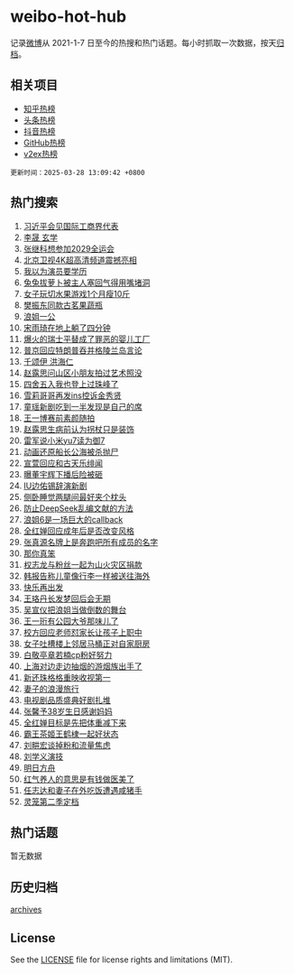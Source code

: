 # weibo-hot-hub

记录[微博](https://www.weibo.com)从 2021-1-7 日至今的热搜和热门话题。每小时抓取一次数据，按天[归档](archives)。

## 相关项目

- [知乎热榜](https://github.com/lonnyzhang423/zhihu-hot-hub)
- [头条热榜](https://github.com/lonnyzhang423/toutiao-hot-hub)
- [抖音热榜](https://github.com/lonnyzhang423/douyin-hot-hub)
- [GitHub热榜](https://github.com/lonnyzhang423/github-hot-hub)
- [v2ex热榜](https://github.com/lonnyzhang423/v2ex-hot-hub)


`更新时间：2025-03-28 13:09:42 +0800`

## 热门搜索

1. [习近平会见国际工商界代表](https://m.weibo.cn/search?containerid=100103type%3D1%26t%3D10%26q%3D%23%E4%B9%A0%E8%BF%91%E5%B9%B3%E4%BC%9A%E8%A7%81%E5%9B%BD%E9%99%85%E5%B7%A5%E5%95%86%E7%95%8C%E4%BB%A3%E8%A1%A8%23&stream_entry_id=51&isnewpage=1&extparam=seat%3D1%26stream_entry_id%3D51%26c_type%3D51%26pos%3D0%26cate%3D10103%26q%3D%2523%25E4%25B9%25A0%25E8%25BF%2591%25E5%25B9%25B3%25E4%25BC%259A%25E8%25A7%2581%25E5%259B%25BD%25E9%2599%2585%25E5%25B7%25A5%25E5%2595%2586%25E7%2595%258C%25E4%25BB%25A3%25E8%25A1%25A8%2523%26dgr%3D0%26filter_type%3Drealtimehot%26display_time%3D1743138580%26pre_seqid%3D174313858052601551801)
1. [李晟 玄学](https://m.weibo.cn/search?containerid=100103type%3D1%26t%3D10%26q%3D%E6%9D%8E%E6%99%9F+%E7%8E%84%E5%AD%A6&stream_entry_id=31&isnewpage=1&extparam=seat%3D1%26lcate%3D5001%26pos%3D0%26dgr%3D0%26filter_type%3Drealtimehot%26c_type%3D31%26stream_entry_id%3D31%26band_rank%3D1%26cate%3D5001%26realpos%3D1%26q%3D%25E6%259D%258E%25E6%2599%259F%2520%25E7%258E%2584%25E5%25AD%25A6%26flag%3D1%26display_time%3D1743138580%26pre_seqid%3D174313858052601551801)
1. [张继科想参加2029全运会](https://m.weibo.cn/search?containerid=100103type%3D1%26t%3D10%26q%3D%23%E5%BC%A0%E7%BB%A7%E7%A7%91%E6%83%B3%E5%8F%82%E5%8A%A02029%E5%85%A8%E8%BF%90%E4%BC%9A%23&stream_entry_id=31&isnewpage=1&extparam=seat%3D1%26lcate%3D5001%26pos%3D1%26dgr%3D0%26filter_type%3Drealtimehot%26c_type%3D31%26stream_entry_id%3D31%26band_rank%3D2%26cate%3D5001%26realpos%3D2%26q%3D%2523%25E5%25BC%25A0%25E7%25BB%25A7%25E7%25A7%2591%25E6%2583%25B3%25E5%258F%2582%25E5%258A%25A02029%25E5%2585%25A8%25E8%25BF%2590%25E4%25BC%259A%2523%26flag%3D1%26display_time%3D1743138580%26pre_seqid%3D174313858052601551801)
1. [北京卫视4K超高清频道震撼亮相](https://m.weibo.cn/search?containerid=100103type%3D1%26t%3D10%26q%3D%23%E5%8C%97%E4%BA%AC%E5%8D%AB%E8%A7%864K%E8%B6%85%E9%AB%98%E6%B8%85%E9%A2%91%E9%81%93%E9%9C%87%E6%92%BC%E4%BA%AE%E7%9B%B8%23&stream_entry_id=31&isnewpage=1&extparam=seat%3D1%26lcate%3D5001%26pos%3D2%26dgr%3D0%26filter_type%3Drealtimehot%26c_type%3D31%26stream_entry_id%3D31%26band_rank%3D3%26cate%3D5001%26realpos%3D3%26q%3D%2523%25E5%258C%2597%25E4%25BA%25AC%25E5%258D%25AB%25E8%25A7%25864K%25E8%25B6%2585%25E9%25AB%2598%25E6%25B8%2585%25E9%25A2%2591%25E9%2581%2593%25E9%259C%2587%25E6%2592%25BC%25E4%25BA%25AE%25E7%259B%25B8%2523%26flag%3D1%26display_time%3D1743138580%26pre_seqid%3D174313858052601551801)
1. [我以为演员要学历](https://m.weibo.cn/search?containerid=100103type%3D1%26t%3D10%26q%3D%23%E6%88%91%E4%BB%A5%E4%B8%BA%E6%BC%94%E5%91%98%E8%A6%81%E5%AD%A6%E5%8E%86%23&stream_entry_id=31&isnewpage=1&extparam=seat%3D1%26lcate%3D5001%26pos%3D3%26dgr%3D0%26filter_type%3Drealtimehot%26c_type%3D31%26stream_entry_id%3D31%26band_rank%3D4%26cate%3D5001%26realpos%3D4%26q%3D%2523%25E6%2588%2591%25E4%25BB%25A5%25E4%25B8%25BA%25E6%25BC%2594%25E5%2591%2598%25E8%25A6%2581%25E5%25AD%25A6%25E5%258E%2586%2523%26flag%3D1%26display_time%3D1743138580%26pre_seqid%3D174313858052601551801)
1. [兔兔拔萝卜被主人塞回气得用嘴堵洞](https://m.weibo.cn/search?containerid=100103type%3D1%26t%3D10%26q%3D%23%E5%85%94%E5%85%94%E6%8B%94%E8%90%9D%E5%8D%9C%E8%A2%AB%E4%B8%BB%E4%BA%BA%E5%A1%9E%E5%9B%9E%E6%B0%94%E5%BE%97%E7%94%A8%E5%98%B4%E5%A0%B5%E6%B4%9E%23&stream_entry_id=31&isnewpage=1&extparam=seat%3D1%26lcate%3D5001%26pos%3D4%26dgr%3D0%26filter_type%3Drealtimehot%26c_type%3D31%26stream_entry_id%3D31%26band_rank%3D5%26cate%3D5001%26realpos%3D5%26q%3D%2523%25E5%2585%2594%25E5%2585%2594%25E6%258B%2594%25E8%2590%259D%25E5%258D%259C%25E8%25A2%25AB%25E4%25B8%25BB%25E4%25BA%25BA%25E5%25A1%259E%25E5%259B%259E%25E6%25B0%2594%25E5%25BE%2597%25E7%2594%25A8%25E5%2598%25B4%25E5%25A0%25B5%25E6%25B4%259E%2523%26flag%3D0%26display_time%3D1743138580%26pre_seqid%3D174313858052601551801)
1. [女子玩切水果游戏1个月瘦10斤](https://m.weibo.cn/search?containerid=100103type%3D1%26t%3D10%26q%3D%23%E5%A5%B3%E5%AD%90%E7%8E%A9%E5%88%87%E6%B0%B4%E6%9E%9C%E6%B8%B8%E6%88%8F1%E4%B8%AA%E6%9C%88%E7%98%A610%E6%96%A4%23&stream_entry_id=31&isnewpage=1&extparam=seat%3D1%26lcate%3D5001%26pos%3D5%26dgr%3D0%26filter_type%3Drealtimehot%26c_type%3D31%26stream_entry_id%3D31%26band_rank%3D6%26cate%3D5001%26realpos%3D6%26q%3D%2523%25E5%25A5%25B3%25E5%25AD%2590%25E7%258E%25A9%25E5%2588%2587%25E6%25B0%25B4%25E6%259E%259C%25E6%25B8%25B8%25E6%2588%258F1%25E4%25B8%25AA%25E6%259C%2588%25E7%2598%25A610%25E6%2596%25A4%2523%26flag%3D0%26display_time%3D1743138580%26pre_seqid%3D174313858052601551801)
1. [樊振东同款古茗果蔬瓶](https://m.weibo.cn/search?containerid=100103type%3D1%26t%3D10%26q%3D%23%E6%A8%8A%E6%8C%AF%E4%B8%9C%E5%90%8C%E6%AC%BE%E5%8F%A4%E8%8C%97%E6%9E%9C%E8%94%AC%E7%93%B6%23&stream_entry_id=31&isnewpage=1&extparam=seat%3D1%26lcate%3D5001%26pos%3D6%26dgr%3D0%26filter_type%3Drealtimehot%26adid%3D281289%26c_type%3D31%26stream_entry_id%3D31%26band_rank%3D7%26cate%3D5001%26q%3D%2523%25E6%25A8%258A%25E6%258C%25AF%25E4%25B8%259C%25E5%2590%258C%25E6%25AC%25BE%25E5%258F%25A4%25E8%258C%2597%25E6%259E%259C%25E8%2594%25AC%25E7%2593%25B6%2523%26is_ad_pos%3D1%26topic_ad%3D1%26display_time%3D1743138580%26pre_seqid%3D174313858052601551801)
1. [浪姐一公](https://m.weibo.cn/search?containerid=100103type%3D1%26t%3D10%26q%3D%E6%B5%AA%E5%A7%90%E4%B8%80%E5%85%AC&stream_entry_id=31&isnewpage=1&extparam=seat%3D1%26lcate%3D5001%26pos%3D7%26dgr%3D0%26filter_type%3Drealtimehot%26c_type%3D31%26stream_entry_id%3D31%26band_rank%3D7%26cate%3D5001%26realpos%3D7%26q%3D%25E6%25B5%25AA%25E5%25A7%2590%25E4%25B8%2580%25E5%2585%25AC%26flag%3D1%26display_time%3D1743138580%26pre_seqid%3D174313858052601551801)
1. [宋雨琦在地上躺了四分钟](https://m.weibo.cn/search?containerid=100103type%3D1%26t%3D10%26q%3D%23%E5%AE%8B%E9%9B%A8%E7%90%A6%E5%9C%A8%E5%9C%B0%E4%B8%8A%E8%BA%BA%E4%BA%86%E5%9B%9B%E5%88%86%E9%92%9F%23&stream_entry_id=31&isnewpage=1&extparam=seat%3D1%26lcate%3D5001%26pos%3D8%26dgr%3D0%26filter_type%3Drealtimehot%26c_type%3D31%26stream_entry_id%3D31%26band_rank%3D8%26cate%3D5001%26realpos%3D8%26q%3D%2523%25E5%25AE%258B%25E9%259B%25A8%25E7%2590%25A6%25E5%259C%25A8%25E5%259C%25B0%25E4%25B8%258A%25E8%25BA%25BA%25E4%25BA%2586%25E5%259B%259B%25E5%2588%2586%25E9%2592%259F%2523%26flag%3D2%26display_time%3D1743138580%26pre_seqid%3D174313858052601551801)
1. [爆火的瑞士平替成了罪恶的婴儿工厂](https://m.weibo.cn/search?containerid=100103type%3D1%26t%3D10%26q%3D%23%E7%88%86%E7%81%AB%E7%9A%84%E7%91%9E%E5%A3%AB%E5%B9%B3%E6%9B%BF%E6%88%90%E4%BA%86%E7%BD%AA%E6%81%B6%E7%9A%84%E5%A9%B4%E5%84%BF%E5%B7%A5%E5%8E%82%23&stream_entry_id=31&isnewpage=1&extparam=seat%3D1%26lcate%3D5001%26pos%3D9%26dgr%3D0%26filter_type%3Drealtimehot%26c_type%3D31%26stream_entry_id%3D31%26band_rank%3D9%26cate%3D5001%26realpos%3D9%26q%3D%2523%25E7%2588%2586%25E7%2581%25AB%25E7%259A%2584%25E7%2591%259E%25E5%25A3%25AB%25E5%25B9%25B3%25E6%259B%25BF%25E6%2588%2590%25E4%25BA%2586%25E7%25BD%25AA%25E6%2581%25B6%25E7%259A%2584%25E5%25A9%25B4%25E5%2584%25BF%25E5%25B7%25A5%25E5%258E%2582%2523%26flag%3D0%26display_time%3D1743138580%26pre_seqid%3D174313858052601551801)
1. [普京回应特朗普吞并格陵兰岛言论](https://m.weibo.cn/search?containerid=100103type%3D1%26t%3D10%26q%3D%23%E6%99%AE%E4%BA%AC%E5%9B%9E%E5%BA%94%E7%89%B9%E6%9C%97%E6%99%AE%E5%90%9E%E5%B9%B6%E6%A0%BC%E9%99%B5%E5%85%B0%E5%B2%9B%E8%A8%80%E8%AE%BA%23&stream_entry_id=31&isnewpage=1&extparam=seat%3D1%26lcate%3D5001%26pos%3D10%26dgr%3D0%26filter_type%3Drealtimehot%26c_type%3D31%26stream_entry_id%3D31%26band_rank%3D10%26cate%3D5001%26realpos%3D10%26q%3D%2523%25E6%2599%25AE%25E4%25BA%25AC%25E5%259B%259E%25E5%25BA%2594%25E7%2589%25B9%25E6%259C%2597%25E6%2599%25AE%25E5%2590%259E%25E5%25B9%25B6%25E6%25A0%25BC%25E9%2599%25B5%25E5%2585%25B0%25E5%25B2%259B%25E8%25A8%2580%25E8%25AE%25BA%2523%26flag%3D1%26display_time%3D1743138580%26pre_seqid%3D174313858052601551801)
1. [千颂伊 洪海仁](https://m.weibo.cn/search?containerid=100103type%3D1%26t%3D10%26q%3D%E5%8D%83%E9%A2%82%E4%BC%8A+%E6%B4%AA%E6%B5%B7%E4%BB%81&stream_entry_id=31&isnewpage=1&extparam=seat%3D1%26lcate%3D5001%26pos%3D11%26dgr%3D0%26filter_type%3Drealtimehot%26c_type%3D31%26stream_entry_id%3D31%26band_rank%3D11%26cate%3D5001%26realpos%3D11%26q%3D%25E5%258D%2583%25E9%25A2%2582%25E4%25BC%258A%2520%25E6%25B4%25AA%25E6%25B5%25B7%25E4%25BB%2581%26flag%3D1%26display_time%3D1743138580%26pre_seqid%3D174313858052601551801)
1. [赵露思问山区小朋友拍过艺术照没](https://m.weibo.cn/search?containerid=100103type%3D1%26t%3D10%26q%3D%23%E8%B5%B5%E9%9C%B2%E6%80%9D%E9%97%AE%E5%B1%B1%E5%8C%BA%E5%B0%8F%E6%9C%8B%E5%8F%8B%E6%8B%8D%E8%BF%87%E8%89%BA%E6%9C%AF%E7%85%A7%E6%B2%A1%23&stream_entry_id=31&isnewpage=1&extparam=seat%3D1%26lcate%3D5001%26pos%3D12%26dgr%3D0%26filter_type%3Drealtimehot%26c_type%3D31%26stream_entry_id%3D31%26band_rank%3D12%26cate%3D5001%26realpos%3D12%26q%3D%2523%25E8%25B5%25B5%25E9%259C%25B2%25E6%2580%259D%25E9%2597%25AE%25E5%25B1%25B1%25E5%258C%25BA%25E5%25B0%258F%25E6%259C%258B%25E5%258F%258B%25E6%258B%258D%25E8%25BF%2587%25E8%2589%25BA%25E6%259C%25AF%25E7%2585%25A7%25E6%25B2%25A1%2523%26flag%3D0%26display_time%3D1743138580%26pre_seqid%3D174313858052601551801)
1. [四舍五入我也登上过珠峰了](https://m.weibo.cn/search?containerid=100103type%3D1%26t%3D10%26q%3D%23%E5%9B%9B%E8%88%8D%E4%BA%94%E5%85%A5%E6%88%91%E4%B9%9F%E7%99%BB%E4%B8%8A%E8%BF%87%E7%8F%A0%E5%B3%B0%E4%BA%86%23&stream_entry_id=31&isnewpage=1&extparam=seat%3D1%26lcate%3D5001%26pos%3D13%26dgr%3D0%26filter_type%3Drealtimehot%26c_type%3D31%26stream_entry_id%3D31%26band_rank%3D13%26cate%3D5001%26realpos%3D13%26q%3D%2523%25E5%259B%259B%25E8%2588%258D%25E4%25BA%2594%25E5%2585%25A5%25E6%2588%2591%25E4%25B9%259F%25E7%2599%25BB%25E4%25B8%258A%25E8%25BF%2587%25E7%258F%25A0%25E5%25B3%25B0%25E4%25BA%2586%2523%26flag%3D1%26display_time%3D1743138580%26pre_seqid%3D174313858052601551801)
1. [雪莉哥哥再发ins控诉金秀贤](https://m.weibo.cn/search?containerid=100103type%3D1%26t%3D10%26q%3D%23%E9%9B%AA%E8%8E%89%E5%93%A5%E5%93%A5%E5%86%8D%E5%8F%91ins%E6%8E%A7%E8%AF%89%E9%87%91%E7%A7%80%E8%B4%A4%23&stream_entry_id=31&isnewpage=1&extparam=seat%3D1%26lcate%3D5001%26pos%3D14%26dgr%3D0%26filter_type%3Drealtimehot%26c_type%3D31%26stream_entry_id%3D31%26band_rank%3D14%26cate%3D5001%26realpos%3D14%26q%3D%2523%25E9%259B%25AA%25E8%258E%2589%25E5%2593%25A5%25E5%2593%25A5%25E5%2586%258D%25E5%258F%2591ins%25E6%258E%25A7%25E8%25AF%2589%25E9%2587%2591%25E7%25A7%2580%25E8%25B4%25A4%2523%26flag%3D0%26display_time%3D1743138580%26pre_seqid%3D174313858052601551801)
1. [童瑶新剧吃到一半发现是自己的席](https://m.weibo.cn/search?containerid=100103type%3D1%26t%3D10%26q%3D%E7%AB%A5%E7%91%B6%E6%96%B0%E5%89%A7%E5%90%83%E5%88%B0%E4%B8%80%E5%8D%8A%E5%8F%91%E7%8E%B0%E6%98%AF%E8%87%AA%E5%B7%B1%E7%9A%84%E5%B8%AD&stream_entry_id=31&isnewpage=1&extparam=seat%3D1%26lcate%3D5001%26pos%3D15%26dgr%3D0%26filter_type%3Drealtimehot%26c_type%3D31%26stream_entry_id%3D31%26band_rank%3D15%26cate%3D5001%26realpos%3D15%26q%3D%25E7%25AB%25A5%25E7%2591%25B6%25E6%2596%25B0%25E5%2589%25A7%25E5%2590%2583%25E5%2588%25B0%25E4%25B8%2580%25E5%258D%258A%25E5%258F%2591%25E7%258E%25B0%25E6%2598%25AF%25E8%2587%25AA%25E5%25B7%25B1%25E7%259A%2584%25E5%25B8%25AD%26flag%3D1%26display_time%3D1743138580%26pre_seqid%3D174313858052601551801)
1. [王一博赛前素颜随拍](https://m.weibo.cn/search?containerid=100103type%3D1%26t%3D10%26q%3D%23%E7%8E%8B%E4%B8%80%E5%8D%9A%E8%B5%9B%E5%89%8D%E7%B4%A0%E9%A2%9C%E9%9A%8F%E6%8B%8D%23&stream_entry_id=31&isnewpage=1&extparam=seat%3D1%26lcate%3D5001%26pos%3D16%26dgr%3D0%26filter_type%3Drealtimehot%26c_type%3D31%26stream_entry_id%3D31%26band_rank%3D16%26cate%3D5001%26realpos%3D16%26q%3D%2523%25E7%258E%258B%25E4%25B8%2580%25E5%258D%259A%25E8%25B5%259B%25E5%2589%258D%25E7%25B4%25A0%25E9%25A2%259C%25E9%259A%258F%25E6%258B%258D%2523%26flag%3D0%26display_time%3D1743138580%26pre_seqid%3D174313858052601551801)
1. [赵露思生病前认为拐杖只是装饰](https://m.weibo.cn/search?containerid=100103type%3D1%26t%3D10%26q%3D%23%E8%B5%B5%E9%9C%B2%E6%80%9D%E7%94%9F%E7%97%85%E5%89%8D%E8%AE%A4%E4%B8%BA%E6%8B%90%E6%9D%96%E5%8F%AA%E6%98%AF%E8%A3%85%E9%A5%B0%23&stream_entry_id=31&isnewpage=1&extparam=seat%3D1%26lcate%3D5001%26pos%3D17%26dgr%3D0%26filter_type%3Drealtimehot%26c_type%3D31%26stream_entry_id%3D31%26band_rank%3D17%26cate%3D5001%26realpos%3D17%26q%3D%2523%25E8%25B5%25B5%25E9%259C%25B2%25E6%2580%259D%25E7%2594%259F%25E7%2597%2585%25E5%2589%258D%25E8%25AE%25A4%25E4%25B8%25BA%25E6%258B%2590%25E6%259D%2596%25E5%258F%25AA%25E6%2598%25AF%25E8%25A3%2585%25E9%25A5%25B0%2523%26flag%3D0%26display_time%3D1743138580%26pre_seqid%3D174313858052601551801)
1. [雷军说小米yu7读为御7](https://m.weibo.cn/search?containerid=100103type%3D1%26t%3D10%26q%3D%23%E9%9B%B7%E5%86%9B%E8%AF%B4%E5%B0%8F%E7%B1%B3yu7%E8%AF%BB%E4%B8%BA%E5%BE%A17%23&stream_entry_id=31&isnewpage=1&extparam=seat%3D1%26lcate%3D5001%26pos%3D18%26dgr%3D0%26filter_type%3Drealtimehot%26c_type%3D31%26stream_entry_id%3D31%26band_rank%3D18%26cate%3D5001%26realpos%3D18%26q%3D%2523%25E9%259B%25B7%25E5%2586%259B%25E8%25AF%25B4%25E5%25B0%258F%25E7%25B1%25B3yu7%25E8%25AF%25BB%25E4%25B8%25BA%25E5%25BE%25A17%2523%26flag%3D1%26display_time%3D1743138580%26pre_seqid%3D174313858052601551801)
1. [动画还原船长公海被杀抛尸](https://m.weibo.cn/search?containerid=100103type%3D1%26t%3D10%26q%3D%23%E5%8A%A8%E7%94%BB%E8%BF%98%E5%8E%9F%E8%88%B9%E9%95%BF%E5%85%AC%E6%B5%B7%E8%A2%AB%E6%9D%80%E6%8A%9B%E5%B0%B8%23&stream_entry_id=31&isnewpage=1&extparam=seat%3D1%26lcate%3D5001%26pos%3D19%26dgr%3D0%26filter_type%3Drealtimehot%26c_type%3D31%26stream_entry_id%3D31%26band_rank%3D19%26cate%3D5001%26realpos%3D19%26q%3D%2523%25E5%258A%25A8%25E7%2594%25BB%25E8%25BF%2598%25E5%258E%259F%25E8%2588%25B9%25E9%2595%25BF%25E5%2585%25AC%25E6%25B5%25B7%25E8%25A2%25AB%25E6%259D%2580%25E6%258A%259B%25E5%25B0%25B8%2523%26flag%3D1%26display_time%3D1743138580%26pre_seqid%3D174313858052601551801)
1. [宣萱回应和古天乐绯闻](https://m.weibo.cn/search?containerid=100103type%3D1%26t%3D10%26q%3D%23%E5%AE%A3%E8%90%B1%E5%9B%9E%E5%BA%94%E5%92%8C%E5%8F%A4%E5%A4%A9%E4%B9%90%E7%BB%AF%E9%97%BB%23&stream_entry_id=31&isnewpage=1&extparam=seat%3D1%26lcate%3D5001%26pos%3D20%26dgr%3D0%26filter_type%3Drealtimehot%26c_type%3D31%26stream_entry_id%3D31%26band_rank%3D20%26cate%3D5001%26realpos%3D20%26q%3D%2523%25E5%25AE%25A3%25E8%2590%25B1%25E5%259B%259E%25E5%25BA%2594%25E5%2592%258C%25E5%258F%25A4%25E5%25A4%25A9%25E4%25B9%2590%25E7%25BB%25AF%25E9%2597%25BB%2523%26flag%3D1%26display_time%3D1743138580%26pre_seqid%3D174313858052601551801)
1. [曝董宇辉下播后险被砸](https://m.weibo.cn/search?containerid=100103type%3D1%26t%3D10%26q%3D%23%E6%9B%9D%E8%91%A3%E5%AE%87%E8%BE%89%E4%B8%8B%E6%92%AD%E5%90%8E%E9%99%A9%E8%A2%AB%E7%A0%B8%23&stream_entry_id=31&isnewpage=1&extparam=seat%3D1%26lcate%3D5001%26pos%3D21%26dgr%3D0%26filter_type%3Drealtimehot%26c_type%3D31%26stream_entry_id%3D31%26band_rank%3D21%26cate%3D5001%26realpos%3D21%26q%3D%2523%25E6%259B%259D%25E8%2591%25A3%25E5%25AE%2587%25E8%25BE%2589%25E4%25B8%258B%25E6%2592%25AD%25E5%2590%258E%25E9%2599%25A9%25E8%25A2%25AB%25E7%25A0%25B8%2523%26flag%3D2%26display_time%3D1743138580%26pre_seqid%3D174313858052601551801)
1. [IU边佑锡辞演新剧](https://m.weibo.cn/search?containerid=100103type%3D1%26t%3D10%26q%3D%23IU%E8%BE%B9%E4%BD%91%E9%94%A1%E8%BE%9E%E6%BC%94%E6%96%B0%E5%89%A7%23&stream_entry_id=31&isnewpage=1&extparam=seat%3D1%26lcate%3D5001%26pos%3D22%26dgr%3D0%26filter_type%3Drealtimehot%26c_type%3D31%26stream_entry_id%3D31%26band_rank%3D22%26cate%3D5001%26realpos%3D22%26q%3D%2523IU%25E8%25BE%25B9%25E4%25BD%2591%25E9%2594%25A1%25E8%25BE%259E%25E6%25BC%2594%25E6%2596%25B0%25E5%2589%25A7%2523%26flag%3D1%26display_time%3D1743138580%26pre_seqid%3D174313858052601551801)
1. [侧卧睡觉两腿间最好夹个枕头](https://m.weibo.cn/search?containerid=100103type%3D1%26t%3D10%26q%3D%23%E4%BE%A7%E5%8D%A7%E7%9D%A1%E8%A7%89%E4%B8%A4%E8%85%BF%E9%97%B4%E6%9C%80%E5%A5%BD%E5%A4%B9%E4%B8%AA%E6%9E%95%E5%A4%B4%23&stream_entry_id=31&isnewpage=1&extparam=seat%3D1%26lcate%3D5001%26pos%3D23%26dgr%3D0%26filter_type%3Drealtimehot%26c_type%3D31%26stream_entry_id%3D31%26band_rank%3D23%26cate%3D5001%26realpos%3D23%26q%3D%2523%25E4%25BE%25A7%25E5%258D%25A7%25E7%259D%25A1%25E8%25A7%2589%25E4%25B8%25A4%25E8%2585%25BF%25E9%2597%25B4%25E6%259C%2580%25E5%25A5%25BD%25E5%25A4%25B9%25E4%25B8%25AA%25E6%259E%2595%25E5%25A4%25B4%2523%26flag%3D0%26display_time%3D1743138580%26pre_seqid%3D174313858052601551801)
1. [防止DeepSeek乱编文献的方法](https://m.weibo.cn/search?containerid=100103type%3D1%26t%3D10%26q%3D%E9%98%B2%E6%AD%A2DeepSeek%E4%B9%B1%E7%BC%96%E6%96%87%E7%8C%AE%E7%9A%84%E6%96%B9%E6%B3%95&stream_entry_id=31&isnewpage=1&extparam=seat%3D1%26lcate%3D5001%26pos%3D24%26dgr%3D0%26filter_type%3Drealtimehot%26c_type%3D31%26stream_entry_id%3D31%26band_rank%3D24%26cate%3D5001%26realpos%3D24%26q%3D%25E9%2598%25B2%25E6%25AD%25A2DeepSeek%25E4%25B9%25B1%25E7%25BC%2596%25E6%2596%2587%25E7%258C%25AE%25E7%259A%2584%25E6%2596%25B9%25E6%25B3%2595%26flag%3D0%26display_time%3D1743138580%26pre_seqid%3D174313858052601551801)
1. [浪姐6是一场巨大的callback](https://m.weibo.cn/search?containerid=100103type%3D1%26t%3D10%26q%3D%E6%B5%AA%E5%A7%906%E6%98%AF%E4%B8%80%E5%9C%BA%E5%B7%A8%E5%A4%A7%E7%9A%84callback&stream_entry_id=31&isnewpage=1&extparam=seat%3D1%26lcate%3D5001%26pos%3D25%26dgr%3D0%26filter_type%3Drealtimehot%26c_type%3D31%26stream_entry_id%3D31%26band_rank%3D25%26cate%3D5001%26realpos%3D25%26q%3D%25E6%25B5%25AA%25E5%25A7%25906%25E6%2598%25AF%25E4%25B8%2580%25E5%259C%25BA%25E5%25B7%25A8%25E5%25A4%25A7%25E7%259A%2584callback%26flag%3D1%26display_time%3D1743138580%26pre_seqid%3D174313858052601551801)
1. [全红婵回应成年后是否改变风格](https://m.weibo.cn/search?containerid=100103type%3D1%26t%3D10%26q%3D%23%E5%85%A8%E7%BA%A2%E5%A9%B5%E5%9B%9E%E5%BA%94%E6%88%90%E5%B9%B4%E5%90%8E%E6%98%AF%E5%90%A6%E6%94%B9%E5%8F%98%E9%A3%8E%E6%A0%BC%23&stream_entry_id=31&isnewpage=1&extparam=seat%3D1%26lcate%3D5001%26pos%3D26%26dgr%3D0%26filter_type%3Drealtimehot%26c_type%3D31%26stream_entry_id%3D31%26band_rank%3D26%26cate%3D5001%26realpos%3D26%26q%3D%2523%25E5%2585%25A8%25E7%25BA%25A2%25E5%25A9%25B5%25E5%259B%259E%25E5%25BA%2594%25E6%2588%2590%25E5%25B9%25B4%25E5%2590%258E%25E6%2598%25AF%25E5%2590%25A6%25E6%2594%25B9%25E5%258F%2598%25E9%25A3%258E%25E6%25A0%25BC%2523%26flag%3D1%26display_time%3D1743138580%26pre_seqid%3D174313858052601551801)
1. [张真源名牌上是奔跑吧所有成员的名字](https://m.weibo.cn/search?containerid=100103type%3D1%26t%3D10%26q%3D%23%E5%BC%A0%E7%9C%9F%E6%BA%90%E5%90%8D%E7%89%8C%E4%B8%8A%E6%98%AF%E5%A5%94%E8%B7%91%E5%90%A7%E6%89%80%E6%9C%89%E6%88%90%E5%91%98%E7%9A%84%E5%90%8D%E5%AD%97%23&stream_entry_id=31&isnewpage=1&extparam=seat%3D1%26lcate%3D5001%26pos%3D27%26dgr%3D0%26filter_type%3Drealtimehot%26c_type%3D31%26stream_entry_id%3D31%26band_rank%3D27%26cate%3D5001%26realpos%3D27%26q%3D%2523%25E5%25BC%25A0%25E7%259C%259F%25E6%25BA%2590%25E5%2590%258D%25E7%2589%258C%25E4%25B8%258A%25E6%2598%25AF%25E5%25A5%2594%25E8%25B7%2591%25E5%2590%25A7%25E6%2589%2580%25E6%259C%2589%25E6%2588%2590%25E5%2591%2598%25E7%259A%2584%25E5%2590%258D%25E5%25AD%2597%2523%26flag%3D0%26display_time%3D1743138580%26pre_seqid%3D174313858052601551801)
1. [那你真笨](https://m.weibo.cn/search?containerid=100103type%3D1%26t%3D10%26q%3D%E9%82%A3%E4%BD%A0%E7%9C%9F%E7%AC%A8&stream_entry_id=31&isnewpage=1&extparam=seat%3D1%26lcate%3D5001%26pos%3D28%26dgr%3D0%26filter_type%3Drealtimehot%26c_type%3D31%26stream_entry_id%3D31%26band_rank%3D28%26cate%3D5001%26realpos%3D28%26q%3D%25E9%2582%25A3%25E4%25BD%25A0%25E7%259C%259F%25E7%25AC%25A8%26flag%3D1%26display_time%3D1743138580%26pre_seqid%3D174313858052601551801)
1. [权志龙与粉丝一起为山火灾区捐款](https://m.weibo.cn/search?containerid=100103type%3D1%26t%3D10%26q%3D%23%E6%9D%83%E5%BF%97%E9%BE%99%E4%B8%8E%E7%B2%89%E4%B8%9D%E4%B8%80%E8%B5%B7%E4%B8%BA%E5%B1%B1%E7%81%AB%E7%81%BE%E5%8C%BA%E6%8D%90%E6%AC%BE%23&stream_entry_id=31&isnewpage=1&extparam=seat%3D1%26lcate%3D5001%26pos%3D29%26dgr%3D0%26filter_type%3Drealtimehot%26c_type%3D31%26stream_entry_id%3D31%26band_rank%3D29%26cate%3D5001%26realpos%3D29%26q%3D%2523%25E6%259D%2583%25E5%25BF%2597%25E9%25BE%2599%25E4%25B8%258E%25E7%25B2%2589%25E4%25B8%259D%25E4%25B8%2580%25E8%25B5%25B7%25E4%25B8%25BA%25E5%25B1%25B1%25E7%2581%25AB%25E7%2581%25BE%25E5%258C%25BA%25E6%258D%2590%25E6%25AC%25BE%2523%26flag%3D1%26display_time%3D1743138580%26pre_seqid%3D174313858052601551801)
1. [韩报告称儿童像行李一样被送往海外](https://m.weibo.cn/search?containerid=100103type%3D1%26t%3D10%26q%3D%23%E9%9F%A9%E6%8A%A5%E5%91%8A%E7%A7%B0%E5%84%BF%E7%AB%A5%E5%83%8F%E8%A1%8C%E6%9D%8E%E4%B8%80%E6%A0%B7%E8%A2%AB%E9%80%81%E5%BE%80%E6%B5%B7%E5%A4%96%23&stream_entry_id=31&isnewpage=1&extparam=seat%3D1%26lcate%3D5001%26pos%3D30%26dgr%3D0%26filter_type%3Drealtimehot%26c_type%3D31%26stream_entry_id%3D31%26band_rank%3D30%26cate%3D5001%26realpos%3D30%26q%3D%2523%25E9%259F%25A9%25E6%258A%25A5%25E5%2591%258A%25E7%25A7%25B0%25E5%2584%25BF%25E7%25AB%25A5%25E5%2583%258F%25E8%25A1%258C%25E6%259D%258E%25E4%25B8%2580%25E6%25A0%25B7%25E8%25A2%25AB%25E9%2580%2581%25E5%25BE%2580%25E6%25B5%25B7%25E5%25A4%2596%2523%26flag%3D1%26display_time%3D1743138580%26pre_seqid%3D174313858052601551801)
1. [快乐再出发](https://m.weibo.cn/search?containerid=100103type%3D1%26t%3D10%26q%3D%E5%BF%AB%E4%B9%90%E5%86%8D%E5%87%BA%E5%8F%91&stream_entry_id=31&isnewpage=1&extparam=seat%3D1%26lcate%3D5001%26pos%3D31%26dgr%3D0%26filter_type%3Drealtimehot%26c_type%3D31%26stream_entry_id%3D31%26band_rank%3D31%26cate%3D5001%26realpos%3D31%26q%3D%25E5%25BF%25AB%25E4%25B9%2590%25E5%2586%258D%25E5%2587%25BA%25E5%258F%2591%26flag%3D1%26display_time%3D1743138580%26pre_seqid%3D174313858052601551801)
1. [王珞丹长发梦回后会无期](https://m.weibo.cn/search?containerid=100103type%3D1%26t%3D10%26q%3D%E7%8E%8B%E7%8F%9E%E4%B8%B9%E9%95%BF%E5%8F%91%E6%A2%A6%E5%9B%9E%E5%90%8E%E4%BC%9A%E6%97%A0%E6%9C%9F&stream_entry_id=31&isnewpage=1&extparam=seat%3D1%26lcate%3D5001%26pos%3D32%26dgr%3D0%26filter_type%3Drealtimehot%26c_type%3D31%26stream_entry_id%3D31%26band_rank%3D32%26cate%3D5001%26realpos%3D32%26q%3D%25E7%258E%258B%25E7%258F%259E%25E4%25B8%25B9%25E9%2595%25BF%25E5%258F%2591%25E6%25A2%25A6%25E5%259B%259E%25E5%2590%258E%25E4%25BC%259A%25E6%2597%25A0%25E6%259C%259F%26flag%3D1%26display_time%3D1743138580%26pre_seqid%3D174313858052601551801)
1. [吴宣仪把浪姐当做倒数的舞台](https://m.weibo.cn/search?containerid=100103type%3D1%26t%3D10%26q%3D%23%E5%90%B4%E5%AE%A3%E4%BB%AA%E6%8A%8A%E6%B5%AA%E5%A7%90%E5%BD%93%E5%81%9A%E5%80%92%E6%95%B0%E7%9A%84%E8%88%9E%E5%8F%B0%23&stream_entry_id=31&isnewpage=1&extparam=seat%3D1%26lcate%3D5001%26pos%3D33%26dgr%3D0%26filter_type%3Drealtimehot%26c_type%3D31%26stream_entry_id%3D31%26band_rank%3D33%26cate%3D5001%26realpos%3D33%26q%3D%2523%25E5%2590%25B4%25E5%25AE%25A3%25E4%25BB%25AA%25E6%258A%258A%25E6%25B5%25AA%25E5%25A7%2590%25E5%25BD%2593%25E5%2581%259A%25E5%2580%2592%25E6%2595%25B0%25E7%259A%2584%25E8%2588%259E%25E5%258F%25B0%2523%26flag%3D1%26display_time%3D1743138580%26pre_seqid%3D174313858052601551801)
1. [王一珩有公园大爷那味儿了](https://m.weibo.cn/search?containerid=100103type%3D1%26t%3D10%26q%3D%E7%8E%8B%E4%B8%80%E7%8F%A9%E6%9C%89%E5%85%AC%E5%9B%AD%E5%A4%A7%E7%88%B7%E9%82%A3%E5%91%B3%E5%84%BF%E4%BA%86&stream_entry_id=31&isnewpage=1&extparam=seat%3D1%26lcate%3D5001%26pos%3D34%26dgr%3D0%26filter_type%3Drealtimehot%26c_type%3D31%26stream_entry_id%3D31%26band_rank%3D34%26cate%3D5001%26realpos%3D34%26q%3D%25E7%258E%258B%25E4%25B8%2580%25E7%258F%25A9%25E6%259C%2589%25E5%2585%25AC%25E5%259B%25AD%25E5%25A4%25A7%25E7%2588%25B7%25E9%2582%25A3%25E5%2591%25B3%25E5%2584%25BF%25E4%25BA%2586%26flag%3D1%26display_time%3D1743138580%26pre_seqid%3D174313858052601551801)
1. [校方回应老师怼家长让孩子上职中](https://m.weibo.cn/search?containerid=100103type%3D1%26t%3D10%26q%3D%23%E6%A0%A1%E6%96%B9%E5%9B%9E%E5%BA%94%E8%80%81%E5%B8%88%E6%80%BC%E5%AE%B6%E9%95%BF%E8%AE%A9%E5%AD%A9%E5%AD%90%E4%B8%8A%E8%81%8C%E4%B8%AD%23&stream_entry_id=31&isnewpage=1&extparam=seat%3D1%26lcate%3D5001%26pos%3D35%26dgr%3D0%26filter_type%3Drealtimehot%26c_type%3D31%26stream_entry_id%3D31%26band_rank%3D35%26cate%3D5001%26realpos%3D35%26q%3D%2523%25E6%25A0%25A1%25E6%2596%25B9%25E5%259B%259E%25E5%25BA%2594%25E8%2580%2581%25E5%25B8%2588%25E6%2580%25BC%25E5%25AE%25B6%25E9%2595%25BF%25E8%25AE%25A9%25E5%25AD%25A9%25E5%25AD%2590%25E4%25B8%258A%25E8%2581%258C%25E4%25B8%25AD%2523%26flag%3D0%26display_time%3D1743138580%26pre_seqid%3D174313858052601551801)
1. [女子吐槽楼上邻居马桶正对自家厨房](https://m.weibo.cn/search?containerid=100103type%3D1%26t%3D10%26q%3D%23%E5%A5%B3%E5%AD%90%E5%90%90%E6%A7%BD%E6%A5%BC%E4%B8%8A%E9%82%BB%E5%B1%85%E9%A9%AC%E6%A1%B6%E6%AD%A3%E5%AF%B9%E8%87%AA%E5%AE%B6%E5%8E%A8%E6%88%BF%23&stream_entry_id=31&isnewpage=1&extparam=seat%3D1%26lcate%3D5001%26pos%3D36%26dgr%3D0%26filter_type%3Drealtimehot%26c_type%3D31%26stream_entry_id%3D31%26band_rank%3D36%26cate%3D5001%26realpos%3D36%26q%3D%2523%25E5%25A5%25B3%25E5%25AD%2590%25E5%2590%2590%25E6%25A7%25BD%25E6%25A5%25BC%25E4%25B8%258A%25E9%2582%25BB%25E5%25B1%2585%25E9%25A9%25AC%25E6%25A1%25B6%25E6%25AD%25A3%25E5%25AF%25B9%25E8%2587%25AA%25E5%25AE%25B6%25E5%258E%25A8%25E6%2588%25BF%2523%26flag%3D0%26display_time%3D1743138580%26pre_seqid%3D174313858052601551801)
1. [白敬亭章若楠cp粉好努力](https://m.weibo.cn/search?containerid=100103type%3D1%26t%3D10%26q%3D%23%E7%99%BD%E6%95%AC%E4%BA%AD%E7%AB%A0%E8%8B%A5%E6%A5%A0cp%E7%B2%89%E5%A5%BD%E5%8A%AA%E5%8A%9B%23&stream_entry_id=31&isnewpage=1&extparam=seat%3D1%26lcate%3D5001%26pos%3D37%26dgr%3D0%26filter_type%3Drealtimehot%26c_type%3D31%26stream_entry_id%3D31%26band_rank%3D37%26cate%3D5001%26realpos%3D37%26q%3D%2523%25E7%2599%25BD%25E6%2595%25AC%25E4%25BA%25AD%25E7%25AB%25A0%25E8%258B%25A5%25E6%25A5%25A0cp%25E7%25B2%2589%25E5%25A5%25BD%25E5%258A%25AA%25E5%258A%259B%2523%26flag%3D1%26display_time%3D1743138580%26pre_seqid%3D174313858052601551801)
1. [上海对边走边抽烟的游烟族出手了](https://m.weibo.cn/search?containerid=100103type%3D1%26t%3D10%26q%3D%23%E4%B8%8A%E6%B5%B7%E5%AF%B9%E8%BE%B9%E8%B5%B0%E8%BE%B9%E6%8A%BD%E7%83%9F%E7%9A%84%E6%B8%B8%E7%83%9F%E6%97%8F%E5%87%BA%E6%89%8B%E4%BA%86%23&stream_entry_id=31&isnewpage=1&extparam=seat%3D1%26lcate%3D5001%26pos%3D38%26dgr%3D0%26filter_type%3Drealtimehot%26c_type%3D31%26stream_entry_id%3D31%26band_rank%3D38%26cate%3D5001%26realpos%3D38%26q%3D%2523%25E4%25B8%258A%25E6%25B5%25B7%25E5%25AF%25B9%25E8%25BE%25B9%25E8%25B5%25B0%25E8%25BE%25B9%25E6%258A%25BD%25E7%2583%259F%25E7%259A%2584%25E6%25B8%25B8%25E7%2583%259F%25E6%2597%258F%25E5%2587%25BA%25E6%2589%258B%25E4%25BA%2586%2523%26flag%3D0%26display_time%3D1743138580%26pre_seqid%3D174313858052601551801)
1. [新还珠格格重映收视第一](https://m.weibo.cn/search?containerid=100103type%3D1%26t%3D10%26q%3D%23%E6%96%B0%E8%BF%98%E7%8F%A0%E6%A0%BC%E6%A0%BC%E9%87%8D%E6%98%A0%E6%94%B6%E8%A7%86%E7%AC%AC%E4%B8%80%23&stream_entry_id=31&isnewpage=1&extparam=seat%3D1%26lcate%3D5001%26pos%3D39%26dgr%3D0%26filter_type%3Drealtimehot%26c_type%3D31%26stream_entry_id%3D31%26band_rank%3D39%26cate%3D5001%26realpos%3D39%26q%3D%2523%25E6%2596%25B0%25E8%25BF%2598%25E7%258F%25A0%25E6%25A0%25BC%25E6%25A0%25BC%25E9%2587%258D%25E6%2598%25A0%25E6%2594%25B6%25E8%25A7%2586%25E7%25AC%25AC%25E4%25B8%2580%2523%26flag%3D0%26display_time%3D1743138580%26pre_seqid%3D174313858052601551801)
1. [妻子的浪漫旅行](https://m.weibo.cn/search?containerid=100103type%3D1%26t%3D10%26q%3D%E5%A6%BB%E5%AD%90%E7%9A%84%E6%B5%AA%E6%BC%AB%E6%97%85%E8%A1%8C&stream_entry_id=31&isnewpage=1&extparam=seat%3D1%26lcate%3D5001%26pos%3D40%26dgr%3D0%26filter_type%3Drealtimehot%26c_type%3D31%26stream_entry_id%3D31%26band_rank%3D40%26cate%3D5001%26realpos%3D40%26q%3D%25E5%25A6%25BB%25E5%25AD%2590%25E7%259A%2584%25E6%25B5%25AA%25E6%25BC%25AB%25E6%2597%2585%25E8%25A1%258C%26flag%3D1%26display_time%3D1743138580%26pre_seqid%3D174313858052601551801)
1. [电视剧品质盛典好剧扎堆](https://m.weibo.cn/search?containerid=100103type%3D1%26t%3D10%26q%3D%23%E7%94%B5%E8%A7%86%E5%89%A7%E5%93%81%E8%B4%A8%E7%9B%9B%E5%85%B8%E5%A5%BD%E5%89%A7%E6%89%8E%E5%A0%86%23&stream_entry_id=31&isnewpage=1&extparam=seat%3D1%26lcate%3D5001%26pos%3D41%26dgr%3D0%26filter_type%3Drealtimehot%26c_type%3D31%26stream_entry_id%3D31%26band_rank%3D41%26cate%3D5001%26realpos%3D41%26q%3D%2523%25E7%2594%25B5%25E8%25A7%2586%25E5%2589%25A7%25E5%2593%2581%25E8%25B4%25A8%25E7%259B%259B%25E5%2585%25B8%25E5%25A5%25BD%25E5%2589%25A7%25E6%2589%258E%25E5%25A0%2586%2523%26flag%3D1%26display_time%3D1743138580%26pre_seqid%3D174313858052601551801)
1. [张馨予38岁生日感谢妈妈](https://m.weibo.cn/search?containerid=100103type%3D1%26t%3D10%26q%3D%23%E5%BC%A0%E9%A6%A8%E4%BA%8838%E5%B2%81%E7%94%9F%E6%97%A5%E6%84%9F%E8%B0%A2%E5%A6%88%E5%A6%88%23&stream_entry_id=31&isnewpage=1&extparam=seat%3D1%26lcate%3D5001%26pos%3D42%26dgr%3D0%26filter_type%3Drealtimehot%26c_type%3D31%26stream_entry_id%3D31%26band_rank%3D42%26cate%3D5001%26realpos%3D42%26q%3D%2523%25E5%25BC%25A0%25E9%25A6%25A8%25E4%25BA%258838%25E5%25B2%2581%25E7%2594%259F%25E6%2597%25A5%25E6%2584%259F%25E8%25B0%25A2%25E5%25A6%2588%25E5%25A6%2588%2523%26flag%3D1%26display_time%3D1743138580%26pre_seqid%3D174313858052601551801)
1. [全红婵目标是先把体重减下来](https://m.weibo.cn/search?containerid=100103type%3D1%26t%3D10%26q%3D%23%E5%85%A8%E7%BA%A2%E5%A9%B5%E7%9B%AE%E6%A0%87%E6%98%AF%E5%85%88%E6%8A%8A%E4%BD%93%E9%87%8D%E5%87%8F%E4%B8%8B%E6%9D%A5%23&stream_entry_id=31&isnewpage=1&extparam=seat%3D1%26lcate%3D5001%26pos%3D43%26dgr%3D0%26filter_type%3Drealtimehot%26c_type%3D31%26stream_entry_id%3D31%26band_rank%3D43%26cate%3D5001%26realpos%3D43%26q%3D%2523%25E5%2585%25A8%25E7%25BA%25A2%25E5%25A9%25B5%25E7%259B%25AE%25E6%25A0%2587%25E6%2598%25AF%25E5%2585%2588%25E6%258A%258A%25E4%25BD%2593%25E9%2587%258D%25E5%2587%258F%25E4%25B8%258B%25E6%259D%25A5%2523%26flag%3D0%26display_time%3D1743138580%26pre_seqid%3D174313858052601551801)
1. [霸王茶姬王鹤棣一起好状态](https://m.weibo.cn/search?containerid=100103type%3D1%26t%3D10%26q%3D%23%E9%9C%B8%E7%8E%8B%E8%8C%B6%E5%A7%AC%E7%8E%8B%E9%B9%A4%E6%A3%A3%E4%B8%80%E8%B5%B7%E5%A5%BD%E7%8A%B6%E6%80%81%23&stream_entry_id=31&isnewpage=1&extparam=seat%3D1%26lcate%3D5001%26pos%3D44%26dgr%3D0%26filter_type%3Drealtimehot%26c_type%3D31%26stream_entry_id%3D31%26band_rank%3D44%26cate%3D5001%26realpos%3D44%26q%3D%2523%25E9%259C%25B8%25E7%258E%258B%25E8%258C%25B6%25E5%25A7%25AC%25E7%258E%258B%25E9%25B9%25A4%25E6%25A3%25A3%25E4%25B8%2580%25E8%25B5%25B7%25E5%25A5%25BD%25E7%258A%25B6%25E6%2580%2581%2523%26flag%3D0%26display_time%3D1743138580%26pre_seqid%3D174313858052601551801)
1. [刘畊宏谈掉粉和流量焦虑](https://m.weibo.cn/search?containerid=100103type%3D1%26t%3D10%26q%3D%23%E5%88%98%E7%95%8A%E5%AE%8F%E8%B0%88%E6%8E%89%E7%B2%89%E5%92%8C%E6%B5%81%E9%87%8F%E7%84%A6%E8%99%91%23&stream_entry_id=31&isnewpage=1&extparam=seat%3D1%26lcate%3D5001%26pos%3D45%26dgr%3D0%26filter_type%3Drealtimehot%26c_type%3D31%26stream_entry_id%3D31%26band_rank%3D45%26cate%3D5001%26realpos%3D45%26q%3D%2523%25E5%2588%2598%25E7%2595%258A%25E5%25AE%258F%25E8%25B0%2588%25E6%258E%2589%25E7%25B2%2589%25E5%2592%258C%25E6%25B5%2581%25E9%2587%258F%25E7%2584%25A6%25E8%2599%2591%2523%26flag%3D1%26display_time%3D1743138580%26pre_seqid%3D174313858052601551801)
1. [刘学义演技](https://m.weibo.cn/search?containerid=100103type%3D1%26t%3D10%26q%3D%E5%88%98%E5%AD%A6%E4%B9%89%E6%BC%94%E6%8A%80&stream_entry_id=31&isnewpage=1&extparam=seat%3D1%26lcate%3D5001%26pos%3D46%26dgr%3D0%26filter_type%3Drealtimehot%26c_type%3D31%26stream_entry_id%3D31%26band_rank%3D46%26cate%3D5001%26realpos%3D46%26q%3D%25E5%2588%2598%25E5%25AD%25A6%25E4%25B9%2589%25E6%25BC%2594%25E6%258A%2580%26flag%3D0%26display_time%3D1743138580%26pre_seqid%3D174313858052601551801)
1. [明日方舟](https://m.weibo.cn/search?containerid=100103type%3D1%26t%3D10%26q%3D%23%E6%98%8E%E6%97%A5%E6%96%B9%E8%88%9F%23&stream_entry_id=31&isnewpage=1&extparam=seat%3D1%26lcate%3D5001%26pos%3D47%26dgr%3D0%26filter_type%3Drealtimehot%26c_type%3D31%26stream_entry_id%3D31%26band_rank%3D47%26cate%3D5001%26realpos%3D47%26q%3D%2523%25E6%2598%258E%25E6%2597%25A5%25E6%2596%25B9%25E8%2588%259F%2523%26flag%3D1%26display_time%3D1743138580%26pre_seqid%3D174313858052601551801)
1. [红气养人的意思是有钱做医美了](https://m.weibo.cn/search?containerid=100103type%3D1%26t%3D10%26q%3D%E7%BA%A2%E6%B0%94%E5%85%BB%E4%BA%BA%E7%9A%84%E6%84%8F%E6%80%9D%E6%98%AF%E6%9C%89%E9%92%B1%E5%81%9A%E5%8C%BB%E7%BE%8E%E4%BA%86&stream_entry_id=31&isnewpage=1&extparam=seat%3D1%26lcate%3D5001%26pos%3D48%26dgr%3D0%26filter_type%3Drealtimehot%26c_type%3D31%26stream_entry_id%3D31%26band_rank%3D48%26cate%3D5001%26realpos%3D48%26q%3D%25E7%25BA%25A2%25E6%25B0%2594%25E5%2585%25BB%25E4%25BA%25BA%25E7%259A%2584%25E6%2584%258F%25E6%2580%259D%25E6%2598%25AF%25E6%259C%2589%25E9%2592%25B1%25E5%2581%259A%25E5%258C%25BB%25E7%25BE%258E%25E4%25BA%2586%26flag%3D1%26display_time%3D1743138580%26pre_seqid%3D174313858052601551801)
1. [任志达和妻子在外吃饭遭遇咸猪手](https://m.weibo.cn/search?containerid=100103type%3D1%26t%3D10%26q%3D%23%E4%BB%BB%E5%BF%97%E8%BE%BE%E5%92%8C%E5%A6%BB%E5%AD%90%E5%9C%A8%E5%A4%96%E5%90%83%E9%A5%AD%E9%81%AD%E9%81%87%E5%92%B8%E7%8C%AA%E6%89%8B%23&stream_entry_id=31&isnewpage=1&extparam=seat%3D1%26lcate%3D5001%26pos%3D49%26dgr%3D0%26filter_type%3Drealtimehot%26c_type%3D31%26stream_entry_id%3D31%26band_rank%3D49%26cate%3D5001%26realpos%3D49%26q%3D%2523%25E4%25BB%25BB%25E5%25BF%2597%25E8%25BE%25BE%25E5%2592%258C%25E5%25A6%25BB%25E5%25AD%2590%25E5%259C%25A8%25E5%25A4%2596%25E5%2590%2583%25E9%25A5%25AD%25E9%2581%25AD%25E9%2581%2587%25E5%2592%25B8%25E7%258C%25AA%25E6%2589%258B%2523%26flag%3D0%26display_time%3D1743138580%26pre_seqid%3D174313858052601551801)
1. [灵笼第二季定档](https://m.weibo.cn/search?containerid=100103type%3D1%26t%3D10%26q%3D%23%E7%81%B5%E7%AC%BC%E7%AC%AC%E4%BA%8C%E5%AD%A3%E5%AE%9A%E6%A1%A3%23&stream_entry_id=31&isnewpage=1&extparam=seat%3D1%26lcate%3D5001%26pos%3D50%26dgr%3D0%26filter_type%3Drealtimehot%26c_type%3D31%26stream_entry_id%3D31%26band_rank%3D50%26cate%3D5001%26realpos%3D50%26q%3D%2523%25E7%2581%25B5%25E7%25AC%25BC%25E7%25AC%25AC%25E4%25BA%258C%25E5%25AD%25A3%25E5%25AE%259A%25E6%25A1%25A3%2523%26flag%3D1%26display_time%3D1743138580%26pre_seqid%3D174313858052601551801)

## 热门话题

暂无数据

## 历史归档

[archives](archives)

## License

See the [LICENSE](LICENSE) file for license rights and limitations (MIT).
